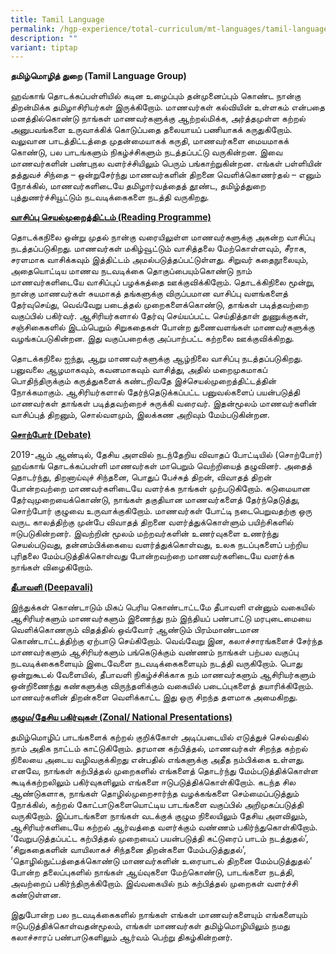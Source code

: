 ```yaml
---
title: Tamil Language
permalink: /hgp-experience/total-curriculum/mt-languages/tamil-language/
description: ""
variant: tiptap
---
```

<p><strong>தமிழ்மொழித் துறை (Tamil Language Group)</strong>
</p>
<p>ஹவ்காங் தொடக்கப்பள்ளியில் கடின உழைப்பும் தன்முனைப்பும் கொண்ட நான்கு திறன்மிக்க
தமிழாசிரியர்கள் இருக்கிறோம். மாணவர்கள் கல்வியின் உள்ளகம் என்பதை மனத்தில்கொண்டு
நாங்கள் மாணவர்களுக்கு ஆற்றல்மிக்க, அர்த்தமுள்ள கற்றல் அனுபவங்களை உருவாக்கிக்
கொடுப்பதை தலையாயப் பணியாகக் கருதுகிறோம். வலுவான பாடத்திட்டத்தை முதன்மையாகக்
கருதி, மாணவர்களை மையமாகக் கொண்டு, பல பாடங்களும் நிகழ்ச்சிகளும் நடத்தப்பட்டு
வருகின்றன. இவை மாணவர்களின் பண்புநல வளர்ச்சியிலும் பெரும் பங்காற்றுகின்றன.
எங்கள் பள்ளியின் தத்துவச் சிந்தை – ஒன்றுசேர்ந்து மாணவர்களின் திறனை வெளிக்கொணர்தல்
– எனும் நோக்கில், மாணவர்களிடையே தமிழார்வத்தைத் தூண்ட, தமிழ்த்துறை புத்துணர்ச்சியூட்டும்
நடவடிக்கைகளை நடத்தி வருகிறது.</p>
<p><strong><u>வாசிப்பு செயல்முறைத்திட்டம் (Reading Programme)</u></strong>
</p>
<p>தொடக்கநிலை ஒன்று முதல் நான்கு வரையிலுள்ள மாணவர்களுக்கு அகன்ற வாசிப்பு
நடத்தப்படுகிறது. மாணவர்கள் மகிழ்வூட்டும் வாசித்தலை மேற்கொள்ளவும், சீராக,
சரளமாக வாசிக்கவும் இத்திட்டம் அமல்படுத்தப்பட்டுள்ளது. சிறுவர் கதைநூலையும்,
அதையொட்டிய மாணவ நடவடிக்கை தொகுப்பையும்கொண்டு நாம் மாணவர்களிடையே வாசிப்புப்
பழக்கத்தை ஊக்குவிக்கிறோம். தொடக்கிநிலை மூன்று, நான்கு மாணவர்கள் சுயமாகத்
தங்களுக்கு விருப்பமான வாசிப்பு வளங்களைத் தேர்வுசெய்து, வெவ்வேறு படைத்தல்
முறைகளைக்கொண்டு, தாங்கள் படித்தவற்றை வகுப்பில் பகிர்வர். ஆசிரியர்களால்
தேர்வு செய்யப்பட்ட செய்தித்தாள் துணுக்குகள், சஞ்சிகைகளில் இடம்பெறும் சிறுகதைகள்
போன்ற துணைவளங்கள் மாணவர்களுக்கு வழங்கப்படுகின்றன. இது வகுப்பறைக்கு அப்பாற்பட்ட
கற்றலை ஊக்குவிக்கிறது.</p>
<p>தொடக்கநிலை ஐந்து, ஆறு மாணவர்களுக்கு ஆழ்நிலை வாசிப்பு நடத்தப்படுகிறது.
பனுவலை ஆழமாகவும், கவனமாகவும் வாசித்து, அதில் மறைமுகமாகப் பொதிந்திருக்கும்
கருத்துகளைக் கண்டறிவதே இச்செயல்முறைத்திட்டத்தின் நோக்கமாகும். ஆசிரியர்களால்
தேர்ந்தெடுக்கப்பட்ட பனுவல்களைப் பயன்படுத்தி மாணவர்கள் தாங்கள் படித்தவற்றைச்
சுருக்கி வரைவர். இதன்மூலம் மாணவர்களின் வாசிப்புத் திறனும், சொல்வளமும்,
இலக்கண அறிவும் மேம்படுகின்றன.</p>
<p><strong><u>சொற்போர் (Debate)</u></strong>
</p>
<p>2019-ஆம் ஆண்டில், தேசிய அளவில் நடந்தேறிய விவாதப் போட்டியில் (சொற்போர்)
ஹவ்காங் தொடக்கப்பள்ளி மாணவர்கள் மாபெறும் வெற்றியைத் தழுவினர். அதைத் தொடர்ந்து,
திறனாய்வுச் சிந்தனை, பொதுப் பேச்சுத் திறன், விவாதத் திறன் போன்றவற்றை மாணவர்களிடையே
வளர்க்க நாங்கள் முற்படுகிறோம். கடுமையான தேர்வுமுறையைக்கொண்டு, நாங்கள் தகுதியான
மாணவர்களைத் தேர்ந்தெடுத்து, சொற்போர் குழுவை உருவாக்குகிறோம். மாணவர்கள்
போட்டி நடைபெறுவதற்கு ஒரு வருட காலத்திற்கு முன்பே விவாதத் திறனை வளர்த்துக்கொள்ளும்
பயிற்சிகளில் ஈடுபடுகின்றனர். இவற்றின் மூலம் மற்றவர்களின் உணர்வுகளை உணர்ந்து
செயல்படுவது, தன்னம்பிக்கையை வளர்த்துக்கொள்வது, உலக நடப்புகளைப் பற்றிய புரிதலை
மேம்படுத்திக்கொள்வது போன்றவற்றை மாணவர்களிடையே வளர்க்க நாங்கள் விழைகிறோம்.
&nbsp;</p>
<p><strong><u>தீபாவளி (Deepavali)</u></strong>
</p>
<p>இந்துக்கள் கொண்டாடும் மிகப் பெரிய கொண்டாட்டமே தீபாவளி என்னும் வகையில்
ஆசிரியர்களும் மாணவர்களும் இணைந்து நம் இந்தியப் பண்பாட்டு மரபுடைமையை வெளிக்கொணரும்
விதத்தில் ஒவ்வோர் ஆண்டும் பிரம்மாண்டமான கொண்டாட்டத்திற்கு ஏற்பாடு செய்கிறோம்.
வெவ்வேறு இன, கலாச்சாரங்களைச் சேர்ந்த மாணவர்களும் ஆசிரியர்களும் பங்கெடுக்கும்
வண்ணம் நாங்கள் பற்பல வகுப்பு நடவடிக்கைகளையும் இடைவேளை நடவடிக்கைகளையும்
நடத்தி வருகிறோம். பொது ஒன்றுகூடல் வேளையில், தீபாவளி நிகழ்ச்சிக்காக நம்
மாணவர்களும் ஆசிரியர்களும் ஒன்றிணைந்து கண்களுக்கு விருந்தளிக்கும் வகையில்
படைப்புகளைத் தயாரிக்கிறோம். மாணவர்களின் திறன்களை வெளிக்காட்ட இது ஒரு சிறந்த
தளமாக அமைகிறது.</p>
<p><strong><u>குழும/தேசிய பகிர்வுகள் (Zonal/ National Presentations)</u></strong>
</p>
<p>தமிழ்மொழிப் பாடங்களைக் கற்றல் குறிக்கோள் அடிப்படையில் எடுத்துச் செல்வதில்
நாம் அதிக நாட்டம் காட்டுகிறோம். தரமான கற்பித்தல், மாணவர்கள் சிறந்த கற்றல்
நிலையை அடைய வழிவகுக்கிறது என்பதில் எங்களுக்கு அதீத நம்பிக்கை உள்ளது. எனவே,
நாங்கள் கற்பித்தல் முறைகளில் எங்களைத் தொடர்ந்து மேம்படுத்திக்கொள்ள கூடிக்கற்றலிலும்
பகிர்வுகளிலும் எங்களை ஈடுபடுத்திக்கொள்கிறோம். கடந்த சில ஆண்டுகளாக, நாங்கள்
தொழில்முறைசார்ந்த வழக்கங்களை செம்மைப்படுத்தும் நோக்கில், கற்றல் கோட்பாடுகளையொட்டிய
பாடங்களை வகுப்பில் அறிமுகப்படுத்தி வருகிறோம். இப்பாடங்களை நாங்கள் வடக்குக்
குழும நிலையிலும் தேசிய அளவிலும், ஆசிரியர்களிடையே கற்றல் ஆர்வத்தை வளர்க்கும்
வண்ணம் பகிர்ந்துகொள்கிறோம். ‘வேறுபடுத்தப்பட்ட கற்பித்தல் முறையைப் பயன்படுத்தி
கட்டுரைப் பாடம் நடத்துதல்’, ‘சிறுகதைகளின் வாயிலாகச் சிந்தனை திறன்களை மேம்படுத்துதல்’,
‘தொழில்நுட்பத்தைக்கொண்டு மாணவர்களின் உரையாடல் திறனை மேம்படுத்துதல்’ போன்ற
தலைப்புகளில் நாங்கள் ஆய்வுகளை மேற்கொண்டு, பாடங்களை நடத்தி, அவற்றைப் பகிர்ந்திருக்கிறோம்.
இவ்வகையில் நம் கற்பித்தல் முறைகள் வளர்ச்சி கண்டுள்ளன.</p>
<p>இதுபோன்ற பல நடவடிக்கைகளில் நாங்கள் எங்கள் மாணவர்களையும் எங்களையும் ஈடுபடுத்திக்கொள்வதன்மூலம்,
எங்கள் மாணவர்கள் தமிழ்மொழியிலும் நமது கலாச்சாரப் பண்பாடுகளிலும் ஆர்வம்
பெற்று திகழ்கின்றனர். &nbsp;&nbsp;&nbsp;&nbsp;&nbsp;&nbsp;&nbsp;</p>